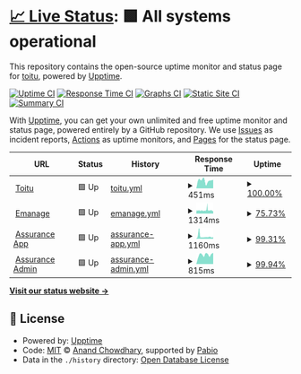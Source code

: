 # [📈 Live Status](https://toitu.github.io/upptime): <!--live status--> **🟩 All systems operational**

This repository contains the open-source uptime monitor and status page for [toitu](https://toitu.github.io/upptime), powered by [Upptime](https://github.com/upptime/upptime).

[![Uptime CI](https://github.com/toitu/upptime/workflows/Uptime%20CI/badge.svg)](https://github.com/toitu/upptime/actions?query=workflow%3A%22Uptime+CI%22)
[![Response Time CI](https://github.com/toitu/upptime/workflows/Response%20Time%20CI/badge.svg)](https://github.com/toitu/upptime/actions?query=workflow%3A%22Response+Time+CI%22)
[![Graphs CI](https://github.com/toitu/upptime/workflows/Graphs%20CI/badge.svg)](https://github.com/toitu/upptime/actions?query=workflow%3A%22Graphs+CI%22)
[![Static Site CI](https://github.com/toitu/upptime/workflows/Static%20Site%20CI/badge.svg)](https://github.com/toitu/upptime/actions?query=workflow%3A%22Static+Site+CI%22)
[![Summary CI](https://github.com/toitu/upptime/workflows/Summary%20CI/badge.svg)](https://github.com/toitu/upptime/actions?query=workflow%3A%22Summary+CI%22)

With [Upptime](https://upptime.js.org), you can get your own unlimited and free uptime monitor and status page, powered entirely by a GitHub repository. We use [Issues](https://github.com/toitu/upptime/issues) as incident reports, [Actions](https://github.com/toitu/upptime/actions) as uptime monitors, and [Pages](https://toitu.github.io/upptime) for the status page.

<!--start: status pages-->
<!-- This summary is generated by Upptime (https://github.com/upptime/upptime) -->
<!-- Do not edit this manually, your changes will be overwritten -->
<!-- prettier-ignore -->
| URL | Status | History | Response Time | Uptime |
| --- | ------ | ------- | ------------- | ------ |
| <img alt="" src="https://icons.duckduckgo.com/ip3/toitu.co.nz.ico" height="13"> [Toitu](https://toitu.co.nz) | 🟩 Up | [toitu.yml](https://github.com/Toitu/upptime/commits/HEAD/history/toitu.yml) | <details><summary><img alt="Response time graph" src="./graphs/toitu/response-time-week.png" height="20"> 451ms</summary><br><a href="https://toitu.github.io/upptime/history/toitu"><img alt="Response time 442" src="https://img.shields.io/endpoint?url=https%3A%2F%2Fraw.githubusercontent.com%2FToitu%2Fupptime%2FHEAD%2Fapi%2Ftoitu%2Fresponse-time.json"></a><br><a href="https://toitu.github.io/upptime/history/toitu"><img alt="24-hour response time 262" src="https://img.shields.io/endpoint?url=https%3A%2F%2Fraw.githubusercontent.com%2FToitu%2Fupptime%2FHEAD%2Fapi%2Ftoitu%2Fresponse-time-day.json"></a><br><a href="https://toitu.github.io/upptime/history/toitu"><img alt="7-day response time 451" src="https://img.shields.io/endpoint?url=https%3A%2F%2Fraw.githubusercontent.com%2FToitu%2Fupptime%2FHEAD%2Fapi%2Ftoitu%2Fresponse-time-week.json"></a><br><a href="https://toitu.github.io/upptime/history/toitu"><img alt="30-day response time 442" src="https://img.shields.io/endpoint?url=https%3A%2F%2Fraw.githubusercontent.com%2FToitu%2Fupptime%2FHEAD%2Fapi%2Ftoitu%2Fresponse-time-month.json"></a><br><a href="https://toitu.github.io/upptime/history/toitu"><img alt="1-year response time 442" src="https://img.shields.io/endpoint?url=https%3A%2F%2Fraw.githubusercontent.com%2FToitu%2Fupptime%2FHEAD%2Fapi%2Ftoitu%2Fresponse-time-year.json"></a></details> | <details><summary><a href="https://toitu.github.io/upptime/history/toitu">100.00%</a></summary><a href="https://toitu.github.io/upptime/history/toitu"><img alt="All-time uptime 99.96%" src="https://img.shields.io/endpoint?url=https%3A%2F%2Fraw.githubusercontent.com%2FToitu%2Fupptime%2FHEAD%2Fapi%2Ftoitu%2Fuptime.json"></a><br><a href="https://toitu.github.io/upptime/history/toitu"><img alt="24-hour uptime 100.00%" src="https://img.shields.io/endpoint?url=https%3A%2F%2Fraw.githubusercontent.com%2FToitu%2Fupptime%2FHEAD%2Fapi%2Ftoitu%2Fuptime-day.json"></a><br><a href="https://toitu.github.io/upptime/history/toitu"><img alt="7-day uptime 100.00%" src="https://img.shields.io/endpoint?url=https%3A%2F%2Fraw.githubusercontent.com%2FToitu%2Fupptime%2FHEAD%2Fapi%2Ftoitu%2Fuptime-week.json"></a><br><a href="https://toitu.github.io/upptime/history/toitu"><img alt="30-day uptime 99.96%" src="https://img.shields.io/endpoint?url=https%3A%2F%2Fraw.githubusercontent.com%2FToitu%2Fupptime%2FHEAD%2Fapi%2Ftoitu%2Fuptime-month.json"></a><br><a href="https://toitu.github.io/upptime/history/toitu"><img alt="1-year uptime 99.96%" src="https://img.shields.io/endpoint?url=https%3A%2F%2Fraw.githubusercontent.com%2FToitu%2Fupptime%2FHEAD%2Fapi%2Ftoitu%2Fuptime-year.json"></a></details>
| <img alt="" src="https://icons.duckduckgo.com/ip3/emanage.toitu.co.nz.ico" height="13"> [Emanage](https://emanage.toitu.co.nz) | 🟩 Up | [emanage.yml](https://github.com/Toitu/upptime/commits/HEAD/history/emanage.yml) | <details><summary><img alt="Response time graph" src="./graphs/emanage/response-time-week.png" height="20"> 1314ms</summary><br><a href="https://toitu.github.io/upptime/history/emanage"><img alt="Response time 1313" src="https://img.shields.io/endpoint?url=https%3A%2F%2Fraw.githubusercontent.com%2FToitu%2Fupptime%2FHEAD%2Fapi%2Femanage%2Fresponse-time.json"></a><br><a href="https://toitu.github.io/upptime/history/emanage"><img alt="24-hour response time 1308" src="https://img.shields.io/endpoint?url=https%3A%2F%2Fraw.githubusercontent.com%2FToitu%2Fupptime%2FHEAD%2Fapi%2Femanage%2Fresponse-time-day.json"></a><br><a href="https://toitu.github.io/upptime/history/emanage"><img alt="7-day response time 1314" src="https://img.shields.io/endpoint?url=https%3A%2F%2Fraw.githubusercontent.com%2FToitu%2Fupptime%2FHEAD%2Fapi%2Femanage%2Fresponse-time-week.json"></a><br><a href="https://toitu.github.io/upptime/history/emanage"><img alt="30-day response time 1313" src="https://img.shields.io/endpoint?url=https%3A%2F%2Fraw.githubusercontent.com%2FToitu%2Fupptime%2FHEAD%2Fapi%2Femanage%2Fresponse-time-month.json"></a><br><a href="https://toitu.github.io/upptime/history/emanage"><img alt="1-year response time 1313" src="https://img.shields.io/endpoint?url=https%3A%2F%2Fraw.githubusercontent.com%2FToitu%2Fupptime%2FHEAD%2Fapi%2Femanage%2Fresponse-time-year.json"></a></details> | <details><summary><a href="https://toitu.github.io/upptime/history/emanage">75.73%</a></summary><a href="https://toitu.github.io/upptime/history/emanage"><img alt="All-time uptime 90.88%" src="https://img.shields.io/endpoint?url=https%3A%2F%2Fraw.githubusercontent.com%2FToitu%2Fupptime%2FHEAD%2Fapi%2Femanage%2Fuptime.json"></a><br><a href="https://toitu.github.io/upptime/history/emanage"><img alt="24-hour uptime 25.75%" src="https://img.shields.io/endpoint?url=https%3A%2F%2Fraw.githubusercontent.com%2FToitu%2Fupptime%2FHEAD%2Fapi%2Femanage%2Fuptime-day.json"></a><br><a href="https://toitu.github.io/upptime/history/emanage"><img alt="7-day uptime 75.73%" src="https://img.shields.io/endpoint?url=https%3A%2F%2Fraw.githubusercontent.com%2FToitu%2Fupptime%2FHEAD%2Fapi%2Femanage%2Fuptime-week.json"></a><br><a href="https://toitu.github.io/upptime/history/emanage"><img alt="30-day uptime 90.88%" src="https://img.shields.io/endpoint?url=https%3A%2F%2Fraw.githubusercontent.com%2FToitu%2Fupptime%2FHEAD%2Fapi%2Femanage%2Fuptime-month.json"></a><br><a href="https://toitu.github.io/upptime/history/emanage"><img alt="1-year uptime 90.88%" src="https://img.shields.io/endpoint?url=https%3A%2F%2Fraw.githubusercontent.com%2FToitu%2Fupptime%2FHEAD%2Fapi%2Femanage%2Fuptime-year.json"></a></details>
| <img alt="" src="https://icons.duckduckgo.com/ip3/prod-assurance.prod.toitu.co.nz.ico" height="13"> [Assurance App](https://prod-assurance.prod.toitu.co.nz) | 🟩 Up | [assurance-app.yml](https://github.com/Toitu/upptime/commits/HEAD/history/assurance-app.yml) | <details><summary><img alt="Response time graph" src="./graphs/assurance-app/response-time-week.png" height="20"> 1160ms</summary><br><a href="https://toitu.github.io/upptime/history/assurance-app"><img alt="Response time 729" src="https://img.shields.io/endpoint?url=https%3A%2F%2Fraw.githubusercontent.com%2FToitu%2Fupptime%2FHEAD%2Fapi%2Fassurance-app%2Fresponse-time.json"></a><br><a href="https://toitu.github.io/upptime/history/assurance-app"><img alt="24-hour response time 608" src="https://img.shields.io/endpoint?url=https%3A%2F%2Fraw.githubusercontent.com%2FToitu%2Fupptime%2FHEAD%2Fapi%2Fassurance-app%2Fresponse-time-day.json"></a><br><a href="https://toitu.github.io/upptime/history/assurance-app"><img alt="7-day response time 1160" src="https://img.shields.io/endpoint?url=https%3A%2F%2Fraw.githubusercontent.com%2FToitu%2Fupptime%2FHEAD%2Fapi%2Fassurance-app%2Fresponse-time-week.json"></a><br><a href="https://toitu.github.io/upptime/history/assurance-app"><img alt="30-day response time 729" src="https://img.shields.io/endpoint?url=https%3A%2F%2Fraw.githubusercontent.com%2FToitu%2Fupptime%2FHEAD%2Fapi%2Fassurance-app%2Fresponse-time-month.json"></a><br><a href="https://toitu.github.io/upptime/history/assurance-app"><img alt="1-year response time 729" src="https://img.shields.io/endpoint?url=https%3A%2F%2Fraw.githubusercontent.com%2FToitu%2Fupptime%2FHEAD%2Fapi%2Fassurance-app%2Fresponse-time-year.json"></a></details> | <details><summary><a href="https://toitu.github.io/upptime/history/assurance-app">99.31%</a></summary><a href="https://toitu.github.io/upptime/history/assurance-app"><img alt="All-time uptime 99.10%" src="https://img.shields.io/endpoint?url=https%3A%2F%2Fraw.githubusercontent.com%2FToitu%2Fupptime%2FHEAD%2Fapi%2Fassurance-app%2Fuptime.json"></a><br><a href="https://toitu.github.io/upptime/history/assurance-app"><img alt="24-hour uptime 100.00%" src="https://img.shields.io/endpoint?url=https%3A%2F%2Fraw.githubusercontent.com%2FToitu%2Fupptime%2FHEAD%2Fapi%2Fassurance-app%2Fuptime-day.json"></a><br><a href="https://toitu.github.io/upptime/history/assurance-app"><img alt="7-day uptime 99.31%" src="https://img.shields.io/endpoint?url=https%3A%2F%2Fraw.githubusercontent.com%2FToitu%2Fupptime%2FHEAD%2Fapi%2Fassurance-app%2Fuptime-week.json"></a><br><a href="https://toitu.github.io/upptime/history/assurance-app"><img alt="30-day uptime 99.10%" src="https://img.shields.io/endpoint?url=https%3A%2F%2Fraw.githubusercontent.com%2FToitu%2Fupptime%2FHEAD%2Fapi%2Fassurance-app%2Fuptime-month.json"></a><br><a href="https://toitu.github.io/upptime/history/assurance-app"><img alt="1-year uptime 99.10%" src="https://img.shields.io/endpoint?url=https%3A%2F%2Fraw.githubusercontent.com%2FToitu%2Fupptime%2FHEAD%2Fapi%2Fassurance-app%2Fuptime-year.json"></a></details>
| <img alt="" src="https://icons.duckduckgo.com/ip3/prod-account-manager-portal.prod.toitu.co.nz.ico" height="13"> [Assurance Admin](https://prod-account-manager-portal.prod.toitu.co.nz/) | 🟩 Up | [assurance-admin.yml](https://github.com/Toitu/upptime/commits/HEAD/history/assurance-admin.yml) | <details><summary><img alt="Response time graph" src="./graphs/assurance-admin/response-time-week.png" height="20"> 815ms</summary><br><a href="https://toitu.github.io/upptime/history/assurance-admin"><img alt="Response time 623" src="https://img.shields.io/endpoint?url=https%3A%2F%2Fraw.githubusercontent.com%2FToitu%2Fupptime%2FHEAD%2Fapi%2Fassurance-admin%2Fresponse-time.json"></a><br><a href="https://toitu.github.io/upptime/history/assurance-admin"><img alt="24-hour response time 562" src="https://img.shields.io/endpoint?url=https%3A%2F%2Fraw.githubusercontent.com%2FToitu%2Fupptime%2FHEAD%2Fapi%2Fassurance-admin%2Fresponse-time-day.json"></a><br><a href="https://toitu.github.io/upptime/history/assurance-admin"><img alt="7-day response time 815" src="https://img.shields.io/endpoint?url=https%3A%2F%2Fraw.githubusercontent.com%2FToitu%2Fupptime%2FHEAD%2Fapi%2Fassurance-admin%2Fresponse-time-week.json"></a><br><a href="https://toitu.github.io/upptime/history/assurance-admin"><img alt="30-day response time 623" src="https://img.shields.io/endpoint?url=https%3A%2F%2Fraw.githubusercontent.com%2FToitu%2Fupptime%2FHEAD%2Fapi%2Fassurance-admin%2Fresponse-time-month.json"></a><br><a href="https://toitu.github.io/upptime/history/assurance-admin"><img alt="1-year response time 623" src="https://img.shields.io/endpoint?url=https%3A%2F%2Fraw.githubusercontent.com%2FToitu%2Fupptime%2FHEAD%2Fapi%2Fassurance-admin%2Fresponse-time-year.json"></a></details> | <details><summary><a href="https://toitu.github.io/upptime/history/assurance-admin">99.94%</a></summary><a href="https://toitu.github.io/upptime/history/assurance-admin"><img alt="All-time uptime 99.52%" src="https://img.shields.io/endpoint?url=https%3A%2F%2Fraw.githubusercontent.com%2FToitu%2Fupptime%2FHEAD%2Fapi%2Fassurance-admin%2Fuptime.json"></a><br><a href="https://toitu.github.io/upptime/history/assurance-admin"><img alt="24-hour uptime 100.00%" src="https://img.shields.io/endpoint?url=https%3A%2F%2Fraw.githubusercontent.com%2FToitu%2Fupptime%2FHEAD%2Fapi%2Fassurance-admin%2Fuptime-day.json"></a><br><a href="https://toitu.github.io/upptime/history/assurance-admin"><img alt="7-day uptime 99.94%" src="https://img.shields.io/endpoint?url=https%3A%2F%2Fraw.githubusercontent.com%2FToitu%2Fupptime%2FHEAD%2Fapi%2Fassurance-admin%2Fuptime-week.json"></a><br><a href="https://toitu.github.io/upptime/history/assurance-admin"><img alt="30-day uptime 99.52%" src="https://img.shields.io/endpoint?url=https%3A%2F%2Fraw.githubusercontent.com%2FToitu%2Fupptime%2FHEAD%2Fapi%2Fassurance-admin%2Fuptime-month.json"></a><br><a href="https://toitu.github.io/upptime/history/assurance-admin"><img alt="1-year uptime 99.52%" src="https://img.shields.io/endpoint?url=https%3A%2F%2Fraw.githubusercontent.com%2FToitu%2Fupptime%2FHEAD%2Fapi%2Fassurance-admin%2Fuptime-year.json"></a></details>

<!--end: status pages-->

[**Visit our status website →**](https://toitu.github.io/upptime)

## 📄 License

- Powered by: [Upptime](https://github.com/upptime/upptime)
- Code: [MIT](./LICENSE) © [Anand Chowdhary](https://anandchowdhary.com), supported by [Pabio](https://pabio.com)
- Data in the `./history` directory: [Open Database License](https://opendatacommons.org/licenses/odbl/1-0/)
